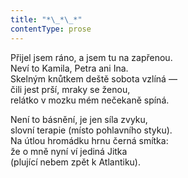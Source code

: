 ```yaml
---
title: "*\_*\_*"
contentType: prose
---
```


<section>

Přijel jsem ráno, a jsem tu na zapřenou.  
Neví to Kamila, Petra ani Ina.  
Skelným knůtkem deště sobota vzlíná —  
čili jest prší, mraky se ženou,  
relátko v mozku mém nečekaně spíná.

Není to básnění, je jen síla zvyku,  
slovní terapie (místo pohlavního styku).  
Na útlou hromádku hrnu černá smítka:  
že o mně nyní ví jediná Jitka  
(plující nebem zpět k Atlantiku).

</section>
